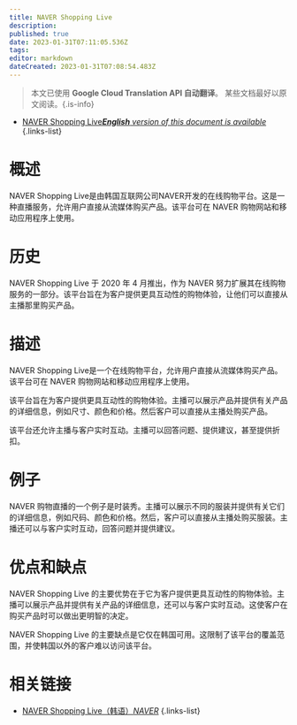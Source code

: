 ```yaml
---
title: NAVER Shopping Live
description: 
published: true
date: 2023-01-31T07:11:05.536Z
tags: 
editor: markdown
dateCreated: 2023-01-31T07:08:54.483Z
---
```


> 本文已使用 **Google Cloud Translation API 自动翻译**。
某些文档最好以原文阅读。{.is-info}
- [NAVER Shopping Live***English** version of this document is available*](/en/Knowledge-base/Dictionary/naver-shopping-live)
{.links-list}


# 概述

NAVER Shopping Live是由韩国互联网公司NAVER开发的在线购物平台。这是一种直播服务，允许用户直接从流媒体购买产品。该平台可在 NAVER 购物网站和移动应用程序上使用。

# 历史

NAVER Shopping Live 于 2020 年 4 月推出，作为 NAVER 努力扩展其在线购物服务的一部分。该平台旨在为客户提供更具互动性的购物体验，让他们可以直接从主播那里购买产品。

# 描述

NAVER Shopping Live是一个在线购物平台，允许用户直接从流媒体购买产品。该平台可在 NAVER 购物网站和移动应用程序上使用。

该平台旨在为客户提供更具互动性的购物体验。主播可以展示产品并提供有关产品的详细信息，例如尺寸、颜色和价格。然后客户可以直接从主播处购买产品。

该平台还允许主播与客户实时互动。主播可以回答问题、提供建议，甚至提供折扣。

# 例子

NAVER 购物直播的一个例子是时装秀。主播可以展示不同的服装并提供有关它们的详细信息，例如尺码、颜色和价格。然后，客户可以直接从主播处购买服装。主播还可以与客户实时互动，回答问题并提供建议。

# 优点和缺点

NAVER Shopping Live 的主要优势在于它为客户提供更具互动性的购物体验。主播可以展示产品并提供有关产品的详细信息，还可以与客户实时互动。这使客户在购买产品时可以做出更明智的决定。

NAVER Shopping Live 的主要缺点是它仅在韩国可用。这限制了该平台的覆盖范围，并使韩国以外的客户难以访问该平台。

# 相关链接

- [NAVER Shopping Live（韩语）*NAVER*](https://shoppinglive.naver.com)
{.links-list}